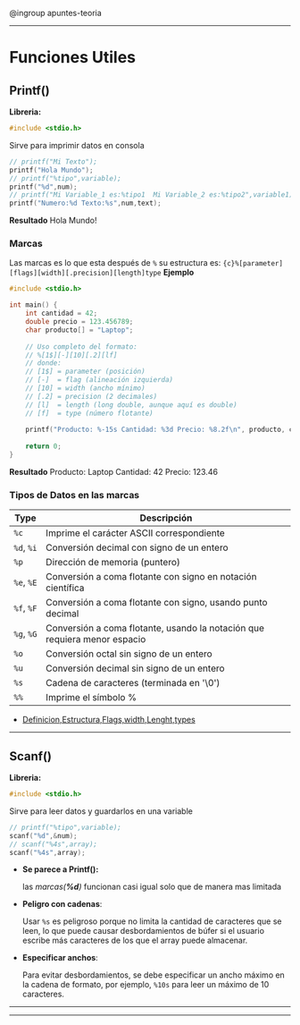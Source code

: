 @ingroup apuntes-teoria

---
# Funciones Utiles
## Printf()
**Libreria:**
```c
#include <stdio.h>
```
Sirve para imprimir datos en consola
```c
// printf("Mi Texto");
printf("Hola Mundo");
// printf("%tipo",variable);
printf("%d",num);
// printf("Mi Variable_1 es:%tipo1  Mi Variable_2 es:%tipo2",variable1);
printf("Numero:%d Texto:%s",num,text);
```
**Resultado**
Hola Mundo!
### Marcas
Las marcas es lo que esta después de `%` su estructura es:
`{c}%[parameter][flags][width][.precision][length]type`
**Ejemplo**
```c
#include <stdio.h>

int main() {
    int cantidad = 42;
    double precio = 123.456789;
    char producto[] = "Laptop";
    
    // Uso completo del formato:
    // %[1$][-][10][.2][lf]
    // donde:
    // [1$] = parameter (posición)
    // [-]  = flag (alineación izquierda)
    // [10] = width (ancho mínimo)
    // [.2] = precision (2 decimales)
    // [l]  = length (long double, aunque aquí es double)
    // [f]  = type (número flotante)
    
    printf("Producto: %-15s Cantidad: %3d Precio: %8.2f\n", producto, cantidad, precio);
    
    return 0;
}
```
**Resultado**
Producto: Laptop          Cantidad:  42 Precio:   123.46

### Tipos de Datos en las marcas

| Type       | Descripción                                                               |
| ---------- | ------------------------------------------------------------------------- |
| `%c`       | Imprime el carácter ASCII correspondiente                                 |
| `%d`, `%i` | Conversión decimal con signo de un entero                                 |
| `%p`       | Dirección de memoria (puntero)                                            |
| `%e`, `%E` | Conversión a coma flotante con signo en notación científica               |
| `%f`, `%F` | Conversión a coma flotante con signo, usando punto decimal                |
| `%g`, `%G` | Conversión a coma flotante, usando la notación que requiera menor espacio |
| `%o`       | Conversión octal sin signo de un entero                                   |
| `%u`       | Conversión decimal sin signo de un entero                                 |
| `%s`       | Cadena de caracteres (terminada en '\0')                                  |
| `%%`       | Imprime el símbolo %                                                      |
- [Definicion,Estructura,Flags,width,Lenght,types](https://www.it.uc3m.es/pbasanta/asng/course_notes/input_output_printf_es.html)

---

## Scanf()
**Libreria:**
```c
#include <stdio.h>
```
Sirve para leer datos y guardarlos en una variable
```c
// printf("%tipo",variable);
scanf("%d",&num);
// scanf("%4s",array);
scanf("%4s",array);
```

- **Se parece a Printf():**
	
	las *marcas(**%d**)* funcionan casi igual solo que de manera mas limitada  

- **Peligro con cadenas**:
    
	Usar `%s` es peligroso porque no limita la cantidad de caracteres que se leen, lo que puede causar desbordamientos de búfer si el usuario escribe más caracteres de los que el array puede almacenar. 
    
- **Especificar anchos**:
    
	Para evitar desbordamientos, se debe especificar un ancho máximo en la cadena de formato, por ejemplo, `%10s` para leer un máximo de 10 caracteres.
---
---
